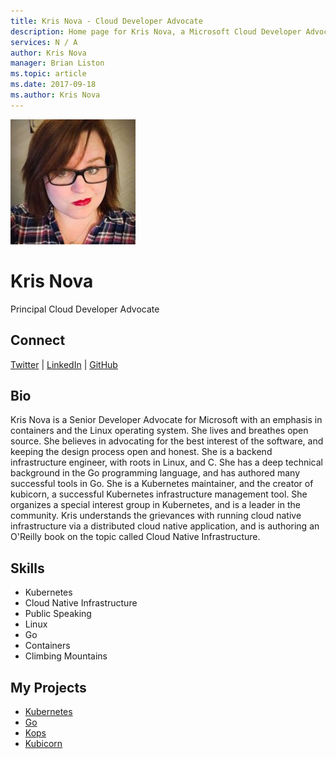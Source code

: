 ```yaml
---
title: Kris Nova - Cloud Developer Advocate
description: Home page for Kris Nova, a Microsoft Cloud Developer Advocate
services: N / A
author: Kris Nova
manager: Brian Liston
ms.topic: article
ms.date: 2017-09-18
ms.author: Kris Nova
---
```


![Image of Kris Nova](media/profiles/kris-nova.png)

# Kris Nova

Principal Cloud Developer Advocate

## Connect
[Twitter](https://twitter.com/Kris__Nova) | [LinkedIn](https://www.linkedin.com/in/kris-nova/) | [GitHub](https://github.com/kris-nova)

## Bio

Kris Nova is a Senior Developer Advocate for Microsoft with an emphasis in containers and the Linux operating system. She lives and breathes open source. She believes in advocating for the best interest of the software, and keeping the design process open and honest. She is a backend infrastructure engineer, with roots in Linux, and C. She has a deep technical background in the Go programming language, and has authored many successful tools in Go. She is a Kubernetes maintainer, and the creator of kubicorn, a successful Kubernetes infrastructure management tool. She organizes a special interest group in Kubernetes, and is a leader in the community. Kris understands the grievances with running cloud native infrastructure via a distributed cloud native application, and is authoring an O'Reilly book on the topic called Cloud Native Infrastructure.

## Skills

* Kubernetes 
* Cloud Native Infrastructure
* Public Speaking
* Linux
* Go
* Containers
* Climbing Mountains


## My Projects

* [Kubernetes](https://github.com/kubernetes/kubernetes)
* [Go](https://github.com/golang/go)
* [Kops](https://github.com/kubernetes/kops)
* [Kubicorn](https://github.com/kris-nova/kubicorn)

